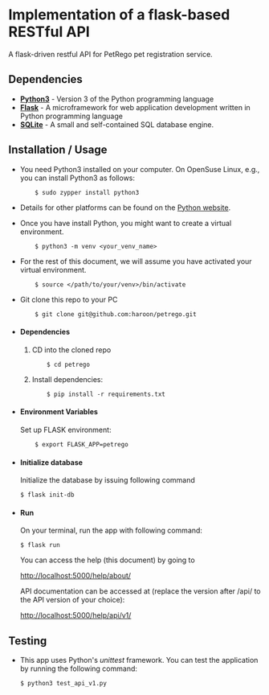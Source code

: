 # Implementation of a flask-based RESTful API
A flask-driven restful API for PetRego pet registration service.


## Dependencies
* **[Python3](https://www.python.org/)** - Version 3 of the Python programming language
* **[Flask](http://flask.pocoo.org/)** - A microframework for web application development written in Python programming language
* **[SQLite](https://www.sqlite.org/)** - A small and self-contained SQL database engine.

## Installation / Usage
* You need Python3 installed on your computer. On OpenSuse Linux, e.g., you can install Python3 as follows:

    ```
        $ sudo zypper install python3
    ```

* Details for other platforms can be found on the [Python website](https://www.python.org).
* Once you have install Python, you might want to create a virtual environment.

    ```
        $ python3 -m venv <your_venv_name>
    ```

* For the rest of this document, we will assume you have activated your virtual environment.

    ```
        $ source </path/to/your/venv>/bin/activate
    ```

* Git clone this repo to your PC

    ```
        $ git clone git@github.com:haroon/petrego.git
    ```

* #### Dependencies
    1. CD into the cloned repo

        ```
            $ cd petrego
        ```

    2. Install dependencies:

        ```
            $ pip install -r requirements.txt
        ```

* #### Environment Variables
    Set up FLASK environment:

    ```
        $ export FLASK_APP=petrego
    ```

* #### Initialize database
    Initialize the database by issuing following command

    ```
    $ flask init-db
    ```

* #### Run
    On your terminal, run the app with following command:

    ```
    $ flask run
    ```

    You can access the help (this document) by going to

    [http://localhost:5000/help/about/](http://localhost:5000/help/about/)

    API documentation can be accessed at (replace the version after /api/ to the API version of your choice):

    [http://localhost:5000/help/api/v1/](http://localhost:5000/help/api/v1/)


## Testing
* This app uses Python's *unittest* framework. You can test the application by running the following command:

    ```
    $ python3 test_api_v1.py
    ```
